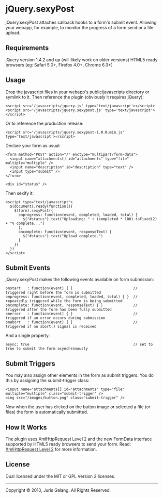 jQuery.sexyPost
===============

jQuery.sexyPost attaches callback hooks to a form's submit event. Allowing your webapp, for example, to monitor the progress
of a form send or a file upload.

Requirements
------------

jQuery version 1.4.2 and up (will likely work on older versions)
HTML5 ready browsers (eg: Safari 5.0+, Firefox 4.0+, Chrome 6.0+)

Usage
-----

Drop the javascript files in your webapp's public/javascripts directory or symlink to it.
Then reference the plugin (obviously it requires jQuery):

    <script src='/javascripts/jquery.js' type='text/javascript'></script>
    <script src='/javascripts/jquery.sexypost.js' type='text/javascript'></script>
    
Or to reference the production release:

    <script src='/javascripts/jquery.sexypost-1.0.0.min.js' type='text/javascript'></script>
    
Declare your form as usual:

    <form method="POST" action="/" enctype="multipart/form-data">
      <input name="attachments[] id="attachments" type="file" multiple="multiple" />
      <input name="description" id="description" type="text" />
      <input type="submit" />
    </form>
    
    <div id="status" />
    
Then sexify it:

    <script type="text/javascript">
      $(document).ready(function(){
        $(form).sexyPost({
          onprogress: function(event, completed, loaded, total) {
            $("#status").text("Uploading: " + (completed * 100).toFixed(2) + "% complete...")
          },
          oncomplete: function(event, responseText) {
            $("#status").text("Upload complete.")
          }
        })
      })
    </script>

Submit Events
-------------

jQuery.sexyPost makes the following events available on form submission:

    onstart   : function(event) { }                            // triggered right before the form is submitted
    onprogress: function(event, completed, loaded, total) { }  // repeatedly triggered while the form is being submitted
    oncomplete: function(event, responseText) { }              // triggered after the form has been fully submitted
    onerror   : function(event) { }                            // triggered if an error occurs during submission
    onabort   : function(event) { }                            // triggered if an abort() signal is received

And a single property:

    async: true                                                // set to true to submit the form asynchronously

Submit Triggers
---------------

You may also assign other elements in the form as submit triggers. 
You do this by assigning the submit-trigger class:

    <input name="attachments[] id="attachments" type="file" multiple="multiple" class="submit-trigger" />
    <img src="/images/button.png" class="submit-trigger" />
    
Now when the user has clicked on the button image or selected a file (or files) the form is automatically submitted.

How It Works
------------

The plugin uses XmlHttpRequest Level 2 and the new FormData interface supported by HTML5 ready browsers to send your form.
Read: [XmlHttpRequest Level 2](http://dev.w3.org/2006/webapi/XMLHttpRequest-2/Overview.html) for more information.

License
-------

Dual licensed under the MIT or GPL Version 2 licenses.


---

Copyright &copy; 2010, Juris Galang. All Rights Reserved.

